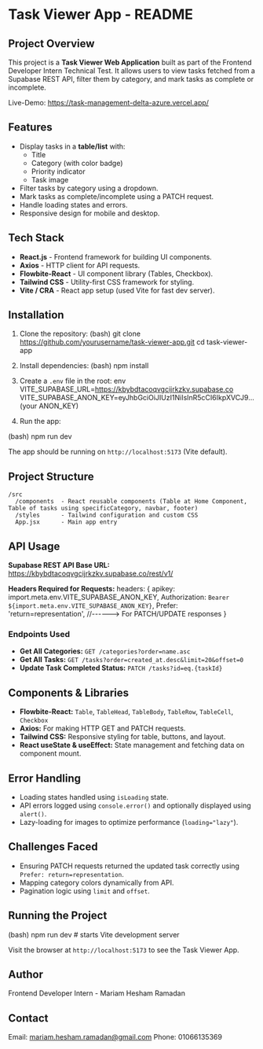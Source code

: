 # Task Viewer App - README

## Project Overview
This project is a **Task Viewer Web Application** built as part of the Frontend Developer Intern Technical Test. It allows users to view tasks fetched from a Supabase REST API,
filter them by category, and mark tasks as complete or incomplete.

Live-Demo: https://task-management-delta-azure.vercel.app/

## Features
* Display tasks in a **table/list** with:
  * Title
  * Category (with color badge)
  * Priority indicator
  * Task image
* Filter tasks by category using a dropdown.
* Mark tasks as complete/incomplete using a PATCH request.
* Handle loading states and errors.
* Responsive design for mobile and desktop.

## Tech Stack
* **React.js** - Frontend framework for building UI components.
* **Axios** - HTTP client for API requests.
* **Flowbite-React** - UI component library (Tables, Checkbox).
* **Tailwind CSS** - Utility-first CSS framework for styling.
* **Vite / CRA** - React app setup (used Vite for fast dev server).

## Installation

1. Clone the repository:
(bash)
git clone https://github.com/yourusername/task-viewer-app.git
cd task-viewer-app

2. Install dependencies:
(bash)
npm install


3. Create a `.env` file in the root:
   env
VITE_SUPABASE_URL=https://kbybdtacoqvgcijrkzkv.supabase.co
VITE_SUPABASE_ANON_KEY=eyJhbGciOiJIUzI1NiIsInR5cCI6IkpXVCJ9... (your ANON_KEY)


4. Run the app:

(bash)
npm run dev

The app should be running on `http://localhost:5173` (Vite default).

## Project Structure

```
/src
  /components  - React reusable components (Table at Home Component, Table of tasks using specificCategory, navbar, footer)
  /styles      - Tailwind configuration and custom CSS
  App.jsx      - Main app entry
```

## API Usage
**Supabase REST API Base URL:**
https://kbybdtacoqvgcijrkzkv.supabase.co/rest/v1/

**Headers Required for Requests:**
headers: {
  apikey: import.meta.env.VITE_SUPABASE_ANON_KEY,
  Authorization: `Bearer ${import.meta.env.VITE_SUPABASE_ANON_KEY}`,
  Prefer: 'return=representation', //------> For PATCH/UPDATE responses
}


### Endpoints Used
* **Get All Categories:** `GET /categories?order=name.asc`
* **Get All Tasks:** `GET /tasks?order=created_at.desc&limit=20&offset=0`
* **Update Task Completed Status:** `PATCH /tasks?id=eq.{taskId}`

## Components & Libraries
* **Flowbite-React:** `Table`, `TableHead`, `TableBody`, `TableRow`, `TableCell`, `Checkbox`
* **Axios:** For making HTTP GET and PATCH requests.
* **Tailwind CSS:** Responsive styling for table, buttons, and layout.
* **React useState & useEffect:** State management and fetching data on component mount.

## Error Handling

* Loading states handled using `isLoading` state.
* API errors logged using `console.error()` and optionally displayed using `alert()`.
* Lazy-loading for images to optimize performance (`loading="lazy"`).

## Challenges Faced
* Ensuring PATCH requests returned the updated task correctly using `Prefer: return=representation`.
* Mapping category colors dynamically from API.
* Pagination logic using `limit` and `offset`.

## Running the Project

(bash)
npm run dev  # starts Vite development server

Visit the browser at `http://localhost:5173` to see the Task Viewer App.


## Author

Frontend Developer Intern - Mariam Hesham Ramadan

## Contact

Email: mariam.hesham.ramadan@gmail.com
Phone: 01066135369
